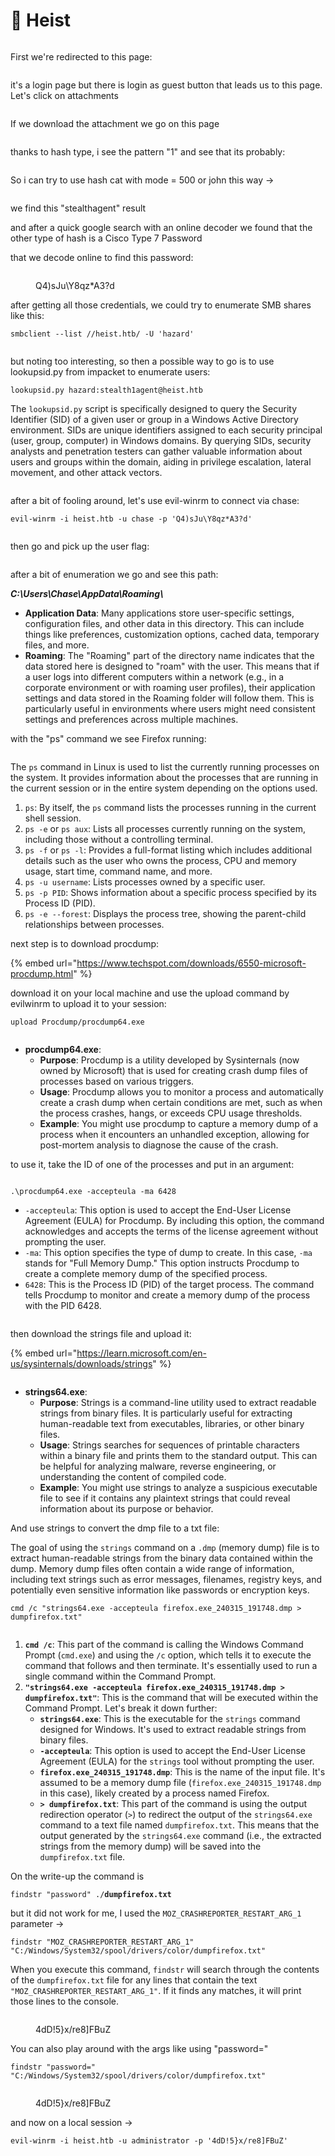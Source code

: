 # 🦹 Heist

<figure><img src="../../../.gitbook/assets/image (465).png" alt=""><figcaption></figcaption></figure>

First we're redirected to this page:

<figure><img src="../../../.gitbook/assets/image (33).png" alt=""><figcaption></figcaption></figure>

it's a login page but there is login as guest button that leads us to this page. Let's click on attachments&#x20;

<figure><img src="../../../.gitbook/assets/image (467).png" alt=""><figcaption></figcaption></figure>

If we download the attachment we go on this page

<figure><img src="../../../.gitbook/assets/image (468).png" alt=""><figcaption></figcaption></figure>

thanks to hash type, i see the pattern "$1$" and see that its probably:

<figure><img src="../../../.gitbook/assets/image (470).png" alt=""><figcaption></figcaption></figure>

So i can try to use hash cat with mode = 500 or john this way ->

<figure><img src="../../../.gitbook/assets/image (469).png" alt=""><figcaption></figcaption></figure>

we find this "stealthagent" result

and after a quick google search with an online decoder we found that the other type of hash is  a Cisco Type 7 Password

that we decode online to find this password:

<figure><img src="../../../.gitbook/assets/image (34).png" alt=""><figcaption><p>Q4)sJu\Y8qz*A3?d</p></figcaption></figure>

after getting all those credentials, we could try to enumerate SMB shares like this:

```
smbclient --list //heist.htb/ -U 'hazard'
```

<figure><img src="../../../.gitbook/assets/image (35).png" alt=""><figcaption></figcaption></figure>

but noting too interesting, so then a possible way to go is to use lookupsid.py from impacket to enumerate users:

```
lookupsid.py hazard:stealth1agent@heist.htb
```

The `lookupsid.py` script is specifically designed to query the Security Identifier (SID) of a given user or group in a Windows Active Directory environment. SIDs are unique identifiers assigned to each security principal (user, group, computer) in Windows domains. By querying SIDs, security analysts and penetration testers can gather valuable information about users and groups within the domain, aiding in privilege escalation, lateral movement, and other attack vectors.

<figure><img src="../../../.gitbook/assets/image (36).png" alt=""><figcaption></figcaption></figure>

after a bit of fooling around, let's use evil-winrm to connect via chase:

```
evil-winrm -i heist.htb -u chase -p 'Q4)sJu\Y8qz*A3?d'
```

<figure><img src="../../../.gitbook/assets/image (37).png" alt=""><figcaption></figcaption></figure>

then go and pick up the user flag:

<figure><img src="../../../.gitbook/assets/image (38).png" alt=""><figcaption></figcaption></figure>

after a bit of enumeration we go and see this path:

_**C:\Users\Chase\AppData\Roaming\\**_

* **Application Data**: Many applications store user-specific settings, configuration files, and other data in this directory. This can include things like preferences, customization options, cached data, temporary files, and more.
* **Roaming**: The "Roaming" part of the directory name indicates that the data stored here is designed to "roam" with the user. This means that if a user logs into different computers within a network (e.g., in a corporate environment or with roaming user profiles), their application settings and data stored in the Roaming folder will follow them. This is particularly useful in environments where users might need consistent settings and preferences across multiple machines.

with the "ps" command we see Firefox running:

<figure><img src="../../../.gitbook/assets/image (565).png" alt=""><figcaption></figcaption></figure>



The `ps` command in Linux is used to list the currently running processes on the system. It provides information about the processes that are running in the current session or in the entire system depending on the options used.

1. `ps`: By itself, the `ps` command lists the processes running in the current shell session.
2. `ps -e` or `ps aux`: Lists all processes currently running on the system, including those without a controlling terminal.
3. `ps -f` or `ps -l`: Provides a full-format listing which includes additional details such as the user who owns the process, CPU and memory usage, start time, command name, and more.
4. `ps -u username`: Lists processes owned by a specific user.
5. `ps -p PID`: Shows information about a specific process specified by its Process ID (PID).
6. `ps -e --forest`: Displays the process tree, showing the parent-child relationships between processes.

next step is to download procdump:

{% embed url="https://www.techspot.com/downloads/6550-microsoft-procdump.html" %}

download it on your local machine and use the upload command by evilwinrm to upload it to your session:

```
upload Procdump/procdump64.exe
```

<figure><img src="../../../.gitbook/assets/image (566).png" alt=""><figcaption></figcaption></figure>

* **procdump64.exe**:
  * **Purpose**: Procdump is a utility developed by Sysinternals (now owned by Microsoft) that is used for creating crash dump files of processes based on various triggers.
  * **Usage**: Procdump allows you to monitor a process and automatically create a crash dump when certain conditions are met, such as when the process crashes, hangs, or exceeds CPU usage thresholds.
  * **Example**: You might use procdump to capture a memory dump of a process when it encounters an unhandled exception, allowing for post-mortem analysis to diagnose the cause of the crash.

to use it, take the ID of one of the processes and put in an argument:&#x20;

<figure><img src="../../../.gitbook/assets/image (568).png" alt=""><figcaption></figcaption></figure>

```
.\procdump64.exe -accepteula -ma 6428
```

* `-accepteula`: This option is used to accept the End-User License Agreement (EULA) for Procdump. By including this option, the command acknowledges and accepts the terms of the license agreement without prompting the user.
* `-ma`: This option specifies the type of dump to create. In this case, `-ma` stands for "Full Memory Dump." This option instructs Procdump to create a complete memory dump of the specified process.
* `6428`: This is the Process ID (PID) of the target process. The command tells Procdump to monitor and create a memory dump of the process with the PID 6428.

<figure><img src="../../../.gitbook/assets/image (569).png" alt=""><figcaption></figcaption></figure>

then download the strings file and upload it:

{% embed url="https://learn.microsoft.com/en-us/sysinternals/downloads/strings" %}

<figure><img src="../../../.gitbook/assets/image (567).png" alt=""><figcaption></figcaption></figure>

* **strings64.exe**:
  * **Purpose**: Strings is a command-line utility used to extract readable strings from binary files. It is particularly useful for extracting human-readable text from executables, libraries, or other binary files.
  * **Usage**: Strings searches for sequences of printable characters within a binary file and prints them to the standard output. This can be helpful for analyzing malware, reverse engineering, or understanding the content of compiled code.
  * **Example**: You might use strings to analyze a suspicious executable file to see if it contains any plaintext strings that could reveal information about its purpose or behavior.

And use strings to convert the dmp file to a txt file:

The goal of using the `strings` command on a `.dmp` (memory dump) file is to extract human-readable strings from the binary data contained within the dump. Memory dump files often contain a wide range of information, including text strings such as error messages, filenames, registry keys, and potentially even sensitive information like passwords or encryption keys.

```
cmd /c "strings64.exe -accepteula firefox.exe_240315_191748.dmp > dumpfirefox.txt"
```

<figure><img src="../../../.gitbook/assets/image (570).png" alt=""><figcaption></figcaption></figure>

1. **`cmd /c`**: This part of the command is calling the Windows Command Prompt (`cmd.exe`) and using the `/c` option, which tells it to execute the command that follows and then terminate. It's essentially used to run a single command within the Command Prompt.
2. **`"strings64.exe -accepteula firefox.exe_240315_191748.dmp > dumpfirefox.txt"`**: This is the command that will be executed within the Command Prompt. Let's break it down further:
   * **`strings64.exe`**: This is the executable for the `strings` command designed for Windows. It's used to extract readable strings from binary files.
   * **`-accepteula`**: This option is used to accept the End-User License Agreement (EULA) for the `strings` tool without prompting the user.
   * **`firefox.exe_240315_191748.dmp`**: This is the name of the input file. It's assumed to be a memory dump file (`firefox.exe_240315_191748.dmp` in this case), likely created by a process named Firefox.
   * **`> dumpfirefox.txt`**: This part of the command is using the output redirection operator (`>`) to redirect the output of the `strings64.exe` command to a text file named `dumpfirefox.txt`. This means that the output generated by the `strings64.exe` command (i.e., the extracted strings from the memory dump) will be saved into the `dumpfirefox.txt` file.

On the write-up the command is&#x20;

`findstr "password" ./`**`dumpfirefox.txt`**

but it did not work for me, I used the `MOZ_CRASHREPORTER_RESTART_ARG_1` parameter ->

```
findstr "MOZ_CRASHREPORTER_RESTART_ARG_1" "C:/Windows/System32/spool/drivers/color/dumpfirefox.txt"
```

When you execute this command, `findstr` will search through the contents of the `dumpfirefox.txt` file for any lines that contain the text `"MOZ_CRASHREPORTER_RESTART_ARG_1"`. If it finds any matches, it will print those lines to the console.

<figure><img src="../../../.gitbook/assets/image (571).png" alt=""><figcaption><p>4dD!5}x/re8]FBuZ</p></figcaption></figure>

You can also play around with the args like using "password="

```
findstr "password=" "C:/Windows/System32/spool/drivers/color/dumpfirefox.txt"
```

<figure><img src="../../../.gitbook/assets/image (572).png" alt=""><figcaption><p>4dD!5}x/re8]FBuZ</p></figcaption></figure>

and now on a local session ->

```
evil-winrm -i heist.htb -u administrator -p '4dD!5}x/re8]FBuZ'
```

<figure><img src="../../../.gitbook/assets/image (573).png" alt=""><figcaption></figcaption></figure>

<figure><img src="../../../.gitbook/assets/image (574).png" alt=""><figcaption></figcaption></figure>

<figure><img src="../../../.gitbook/assets/image (575).png" alt=""><figcaption></figcaption></figure>

